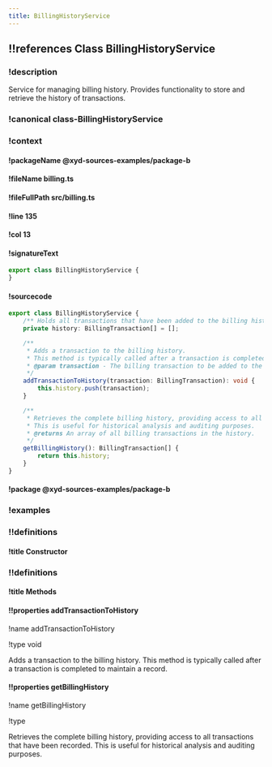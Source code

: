 ```yaml
---
title: BillingHistoryService
---
```

## !!references Class BillingHistoryService

### !description

Service for managing billing history.
Provides functionality to store and retrieve the history of transactions.


### !canonical class-BillingHistoryService

### !context

#### !packageName @xyd-sources-examples/package-b

#### !fileName billing.ts

#### !fileFullPath src/billing.ts

#### !line 135

#### !col 13

#### !signatureText

```ts
export class BillingHistoryService {
}
```

#### !sourcecode

```ts
export class BillingHistoryService {
    /** Holds all transactions that have been added to the billing history. */
    private history: BillingTransaction[] = [];

    /**
     * Adds a transaction to the billing history.
     * This method is typically called after a transaction is completed to maintain a record.
     * @param transaction - The billing transaction to be added to the history.
     */
    addTransactionToHistory(transaction: BillingTransaction): void {
        this.history.push(transaction);
    }

    /**
     * Retrieves the complete billing history, providing access to all transactions that have been recorded.
     * This is useful for historical analysis and auditing purposes.
     * @returns An array of all billing transactions in the history.
     */
    getBillingHistory(): BillingTransaction[] {
        return this.history;
    }
}
```

#### !package @xyd-sources-examples/package-b

### !examples

### !!definitions

#### !title Constructor

### !!definitions

#### !title Methods

#### !!properties addTransactionToHistory

!name addTransactionToHistory

!type void

Adds a transaction to the billing history.
This method is typically called after a transaction is completed to maintain a record.

#### !!properties getBillingHistory

!name getBillingHistory

!type&#x20;

Retrieves the complete billing history, providing access to all transactions that have been recorded.
This is useful for historical analysis and auditing purposes.

